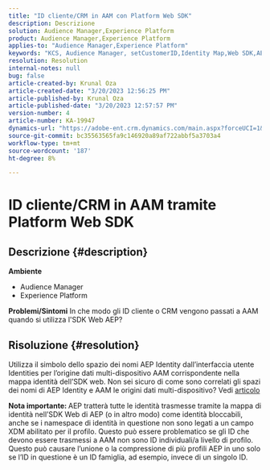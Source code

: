 ```yaml
---
title: "ID cliente/CRM in AAM con Platform Web SDK"
description: Descrizione
solution: Audience Manager,Experience Platform
product: Audience Manager,Experience Platform
applies-to: "Audience Manager,Experience Platform"
keywords: "KCS, Audience Manager, setCustomerID,Identity Map,Web SDK,AEP,CRM ID "
resolution: Resolution
internal-notes: null
bug: false
article-created-by: Krunal Oza
article-created-date: "3/20/2023 12:56:25 PM"
article-published-by: Krunal Oza
article-published-date: "3/20/2023 12:57:57 PM"
version-number: 4
article-number: KA-19947
dynamics-url: "https://adobe-ent.crm.dynamics.com/main.aspx?forceUCI=1&pagetype=entityrecord&etn=knowledgearticle&id=b01f319b-1ec7-ed11-b597-6045bd006239"
source-git-commit: bc35563565fa9c146920a89af722abbf5a3703a4
workflow-type: tm+mt
source-wordcount: '187'
ht-degree: 8%

---
```


# ID cliente/CRM in AAM tramite Platform Web SDK

## Descrizione {#description}

<b>Ambiente</b>
- Audience Manager
- Experience Platform



<b>Problemi/Sintomi</b>
In che modo gli ID cliente o CRM vengono passati a AAM quando si utilizza l&#39;SDK Web AEP?


## Risoluzione {#resolution}


Utilizza il simbolo dello spazio dei nomi AEP Identity dall’interfaccia utente Identities per l’origine dati multi-dispositivo AAM corrispondente nella mappa identità dell’SDK web. Non sei sicuro di come sono correlati gli spazi dei nomi di AEP Identity e AAM le origini dati multi-dispositivo? Vedi [articolo](https://experienceleague.adobe.com/docs/experience-cloud-kcs/kbarticles/KA-21305.html?lang=it)

<b>Nota importante: </b>AEP tratterà tutte le identità trasmesse tramite la mappa di identità nell’SDK Web di AEP (o in altro modo) come identità bloccabili, anche se i namespace di identità in questione non sono legati a un campo XDM abilitato per il profilo. Questo può essere problematico se gli ID che devono essere trasmessi a AAM non sono ID individuali/a livello di profilo. Questo può causare l’unione o la compressione di più profili AEP in uno solo se l’ID in questione è un ID famiglia, ad esempio, invece di un singolo ID.
